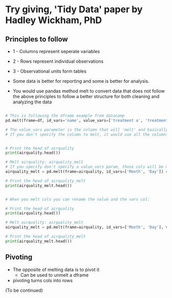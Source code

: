 # Try giving, 'Tidy Data' paper by Hadley Wickham, PhD 

## Principles to follow

- 1 - Columns represent seperate variables
- 2 - Rows represent individual observations
- 3 - Observational units form tables

- Some data is better for reporting and some is better for analysis.

- You would use pandas method melt to convert data that does not follow the above principles to follow a better structure for both cleaning and analyzing the data

```Python

# This is following the dframe example from datacamp
pd.melt(frame=df, id_vars='name', value_vars=['treatment a', 'treatment b'])

# The value_vars parameter is the column that will 'melt' and basically merge to create a single column
# If you don't specify the column to melt, it would use all the columns not specified in the id_vars param


# Print the head of airquality
print(airquality.head())

# Melt airquality: airquality_melt
# If you specify don't specify a value_vars param, those cols will be melted
airquality_melt = pd.melt(frame=airquality, id_vars=['Month', 'Day']) # note, this just proves that it isn't always the best idea to use melt on your data

# Print the head of airquality_melt
print(airquality_melt.head())


# When you melt cols you can rename the value and the vars col:

# Print the head of airquality
print(airquality.head())

# Melt airquality: airquality_melt
airquality_melt = pd.melt(frame=airquality, id_vars=['Month', 'Day'], var_name='measurement', value_name='reading')

# Print the head of airquality_melt
print(airquality_melt.head())


```

## Pivoting

- The opposite of melting data is to pivot it
  - Can be used to unmelt a dframe
- pivoting turns cols into rows


(To be continued)